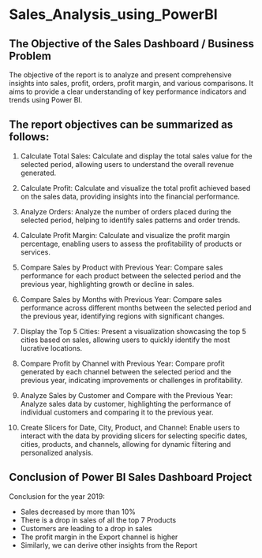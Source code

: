# Sales_Analysis_using_PowerBI
## The Objective of the Sales Dashboard / Business Problem
The objective of the report is to analyze and present comprehensive insights into sales, profit, orders, profit margin, and various comparisons. It aims to provide a clear understanding of key performance indicators and trends using Power BI.

## The report objectives can be summarized as follows:

1. Calculate Total Sales: Calculate and display the total sales value for the selected period, allowing users to understand the overall revenue generated.

2. Calculate Profit: Calculate and visualize the total profit achieved based on the sales data, providing insights into the financial performance.

3. Analyze Orders: Analyze the number of orders placed during the selected period, helping to identify sales patterns and order trends.

4. Calculate Profit Margin: Calculate and visualize the profit margin percentage, enabling users to assess the profitability of products or services.

5. Compare Sales by Product with Previous Year: Compare sales performance for each product between the selected period and the previous year, highlighting growth or decline in sales.

6. Compare Sales by Months with Previous Year: Compare sales performance across different months between the selected period and the previous year, identifying regions with significant changes.

7. Display the Top 5 Cities: Present a visualization showcasing the top 5 cities based on sales, allowing users to quickly identify the most lucrative locations.

8. Compare Profit by Channel with Previous Year: Compare profit generated by each channel between the selected period and the previous year, indicating improvements or challenges in profitability.
 
9. Analyze Sales by Customer and Compare with the Previous Year: Analyze sales data by customer, highlighting the performance of individual customers and comparing it to the previous year.

10. Create Slicers for Date, City, Product, and Channel: Enable users to interact with the data by providing slicers for selecting specific dates, cities, products, and channels, allowing for dynamic filtering and personalized analysis.

## Conclusion of Power BI Sales Dashboard Project
Conclusion for the year 2019:

- Sales decreased by more than 10%
- There is a drop in sales of all the top 7 Products
- Customers are leading to a drop in sales
- The profit margin in the Export channel is higher
- Similarly, we can derive other insights from the Report
